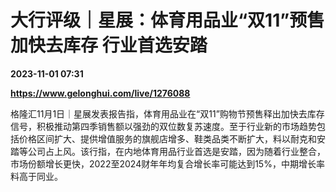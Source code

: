 # 大行评级｜星展：体育用品业“双11”预售加快去库存 行业首选安踏

**2023-11-01 07:31**

**https://www.gelonghui.com/live/1276088**

格隆汇11月1日｜星展发表报告指，体育用品业在“双11”购物节预售释出加快去库存信号，积极推动第四季销售额以强劲的双位数复苏速度。至于行业新的市场趋势包括价格区间扩大、提供增值服务的旗舰店增多、鞋类品类不断扩大，料以耐克和安踏等公司占上风。该行指，在内地体育用品行业首选是安踏，因为随着行业整合，市场份额增长更快，2022至2024财年年均复合增长率可能达到15%，中期增长率料高于同业。